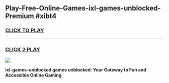 
## Play-Free-Online-Games-ixl-games-unblocked-Premium #xibt4
<h3>
<a href="https://premium.freeplayer.one?title=ixl-games-unblocked&ref=8M">CLICK TO PLAY</a></h3>
<hr>

<h3>
<a href="https://premium.freeplayer.one?title=ixl-games-unblocked&ref=8M">CLICK 2 PLAY</a>
  
</h3>

<a href="https://premium.freeplayer.one?title=ixl-games-unblocked&ref=8M"><img src="https://clearcache.store/games.png"></a>


**ixl-games-unblocked games unblocked: Your Gateway to Fun and Accessible Online Gaming**
